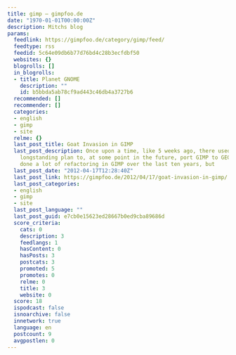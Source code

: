 ```yaml
---
title: gimp – gimpfoo.de
date: "1970-01-01T00:00:00Z"
description: Mitchs blog
params:
  feedlink: https://gimpfoo.de/category/gimp/feed/
  feedtype: rss
  feedid: 5c64e09db6b77d76bd4c28b3ecfdbf50
  websites: {}
  blogrolls: []
  in_blogrolls:
  - title: Planet GNOME
    description: ""
    id: b5bbda5ab78cf9ad443c46db4a3727b6
  recommended: []
  recommender: []
  categories:
  - english
  - gimp
  - site
  relme: {}
  last_post_title: Goat Invasion in GIMP
  last_post_description: Once upon a time, like 5 weeks ago, there used to be the
    longstanding plan to, at some point in the future, port GIMP to GEGL. We have
    done a lot of refactoring in GIMP over the last ten years, but
  last_post_date: "2012-04-17T12:28:40Z"
  last_post_link: https://gimpfoo.de/2012/04/17/goat-invasion-in-gimp/
  last_post_categories:
  - english
  - gimp
  - site
  last_post_language: ""
  last_post_guid: e7cb0e15623ed28667b0ed9cba89686d
  score_criteria:
    cats: 0
    description: 3
    feedlangs: 1
    hasContent: 0
    hasPosts: 3
    postcats: 3
    promoted: 5
    promotes: 0
    relme: 0
    title: 3
    website: 0
  score: 18
  ispodcast: false
  isnoarchive: false
  innetwork: true
  language: en
  postcount: 9
  avgpostlen: 0
---
```


